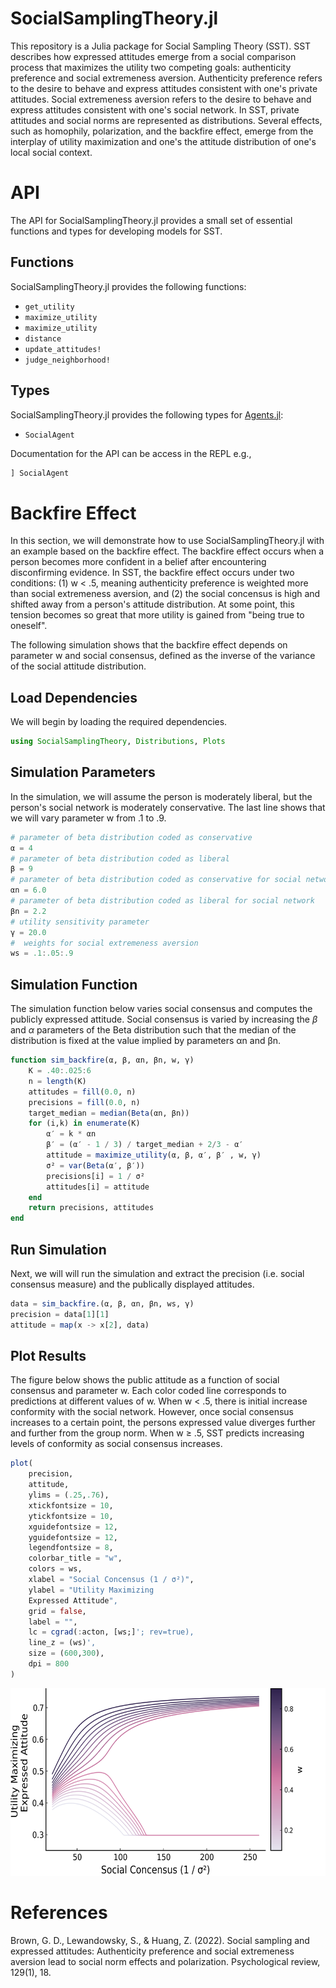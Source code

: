 # SocialSamplingTheory.jl

This repository is a Julia package for Social Sampling Theory (SST). SST describes how expressed 
attitudes emerge from a social comparison process that maximizes the utility two competing goals: authenticity preference and social extremeness aversion. Authenticity preference refers to the desire to behave and express attitudes consistent with one's private attitudes. Social extremeness aversion refers to the desire to behave and express attitudes consistent with one's social network. In SST, private attitudes and social norms are represented as distributions. Several effects, such as homophily, polarization, and the backfire effect, emerge from the interplay of utility maximization and one's the attitude distribution of one's local social context. 

# API

The API for SocialSamplingTheory.jl provides a small set of essential functions and types 
for developing models for SST. 

## Functions

SocialSamplingTheory.jl provides the following functions:

- `get_utility`
- `maximize_utility`
- `maximize_utility`
- `distance`
- `update_attitudes!`
- `judge_neighborhood!`

## Types 

SocialSamplingTheory.jl provides the following types for [Agents.jl](https://github.com/JuliaDynamics/Agents.jl):

- `SocialAgent`

Documentation for the API can be access in the REPL e.g.,

```julia 
] SocialAgent
```

# Backfire Effect 

In this section, we will demonstrate how to use SocialSamplingTheory.jl with an example based on the backfire effect. The backfire effect occurs when a person becomes more confident in a belief after encountering disconfirming evidence. In SST, the backfire effect occurs under two conditions: (1) w < .5, meaning authenticity preference is weighted more than social extremeness aversion, and (2) the social concensus is high and shifted away from a person's attitude distribution. At some point, this tension becomes so great that more utility is gained from "being true to oneself". 

The following simulation shows that the backfire effect depends on parameter w and social consensus, defined as the inverse of the variance of the social attitude distribution. 

## Load Dependencies

We will begin by loading the required dependencies. 

```julia 
using SocialSamplingTheory, Distributions, Plots
```

## Simulation Parameters 

In the simulation, we will assume the person is moderately liberal, but the person's social network is moderately conservative. The last line shows that we will vary parameter w from .1 to .9.

```julia 
# parameter of beta distribution coded as conservative
α = 4
# parameter of beta distribution coded as liberal 
β = 9
# parameter of beta distribution coded as conservative for social network
αn = 6.0
# parameter of beta distribution coded as liberal for social network 
βn = 2.2
# utility sensitivity parameter 
γ = 20.0
#  weights for social extremeness aversion
ws = .1:.05:.9
```
## Simulation Function 

The simulation function below varies social consensus and computes the publicly expressed attitude. Social consensus is varied by increasing the $\beta$ and $\alpha$ parameters of the Beta distribution such that the
median of the distribution is fixed at the value implied by parameters αn and βn. 

```julia 
function sim_backfire(α, β, αn, βn, w, γ)
    K = .40:.025:6
    n = length(K)
    attitudes = fill(0.0, n)
    precisions = fill(0.0, n)
    target_median = median(Beta(αn, βn))
    for (i,k) in enumerate(K)
        α′ = k * αn
        β′ = (α′ - 1 / 3) / target_median + 2/3 - α′
        attitude = maximize_utility(α, β, α′, β′ , w, γ)
        σ² = var(Beta(α′, β′))
        precisions[i] = 1 / σ²
        attitudes[i] = attitude
    end
    return precisions, attitudes
end
```

## Run Simulation 

Next, we will will run the simulation and extract the precision (i.e. social consensus measure) and the publically displayed attitudes. 

```julia 
data = sim_backfire.(α, β, αn, βn, ws, γ)
precision = data[1][1]
attitude = map(x -> x[2], data)
```

## Plot Results 

The figure below shows the public attitude as a function of social consensus and parameter w. Each color coded line corresponds to predictions at different values of w. When w < .5, there is initial increase conformity with the social network. However, once social consensus increases to a certain point, the persons expressed value diverges further and further from the group norm. When w ≥ .5, SST predicts increasing levels of conformity as social consensus increases. 

```julia 
plot(
    precision,
    attitude,
    ylims = (.25,.76),
    xtickfontsize = 10,
    ytickfontsize = 10,
    xguidefontsize = 12,
    yguidefontsize = 12,
    legendfontsize = 8,
    colorbar_title = "w",
    colors = ws,
    xlabel = "Social Concensus (1 / σ²)",
    ylabel = "Utility Maximizing 
    Expressed Attitude",
    grid = false,
    label = "",
    lc = cgrad(:acton, [ws;]'; rev=true),
    line_z = (ws)',
    size = (600,300),
    dpi = 800
)
```

<img src="examples/backfire.png" alt="drawing" width="600" height = "300"/>

# References

Brown, G. D., Lewandowsky, S., & Huang, Z. (2022). Social sampling and expressed attitudes: 
Authenticity preference and social extremeness aversion lead to social norm effects and polarization. Psychological review, 129(1), 18.